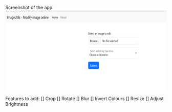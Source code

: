 Screenshot of the app:
<img src="static/image.png"  width="700" height="250">

Features to add:
[] Crop
[] Rotate
[] Blur
[] Invert Colours
[] Resize
[] Adjust Brightness